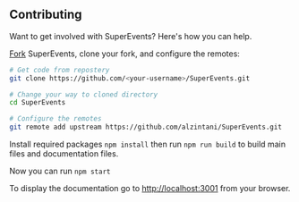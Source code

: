 ## Contributing
Want to get involved with SuperEvents? Here's how you can help.

[Fork](https://help.github.com/fork-a-repo/) SuperEvents, clone your fork, and configure the remotes:

```BASH
# Get code from repostery
git clone https://github.com/<your-username>/SuperEvents.git

# Change your way to cloned directory
cd SuperEvents

# Configure the remotes
git remote add upstream https://github.com/alzintani/SuperEvents.git
```


Install required packages `npm install` then run `npm run build` to build main files and documentation files.

Now you can run `npm start`

To display the documentation go to [http://localhost:3001](http://localhost:3001) from your browser.


